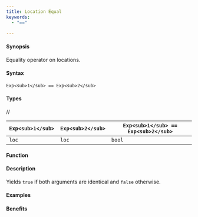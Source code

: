 ```yaml
---
title: Location Equal
keywords:
  - "=="

---
```


#### Synopsis

Equality operator on locations.

#### Syntax

`Exp<sub>1</sub> == Exp<sub>2</sub>`

#### Types

//

| `Exp<sub>1</sub>` | `Exp<sub>2</sub>` | `Exp<sub>1</sub> == Exp<sub>2</sub>`  |
| --- | --- | --- |
| `loc`     |  `loc`    | `bool`                |


#### Function

#### Description

Yields `true` if both arguments are identical and `false` otherwise.

#### Examples

#### Benefits


